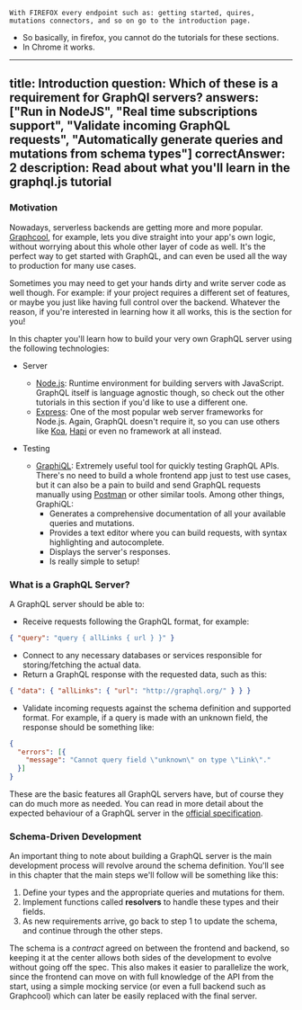 `With FIREFOX every endpoint such as: getting started, quires, mutations connectors, and so on go to the introduction page.`
* So basically, in firefox, you cannot do the tutorials for these sections.
* In Chrome it works.


---
title: Introduction
question: Which of these is a requirement for GraphQl servers?
answers: ["Run in NodeJS", "Real time subscriptions support", "Validate incoming GraphQL requests", "Automatically generate queries and mutations from schema types"]
correctAnswer: 2
description: Read about what you'll learn in the graphql.js tutorial
---

### Motivation

Nowadays, serverless backends are getting more and more popular.  [Graphcool](https://www.graph.cool/), for example, lets you dive straight into your app's own logic, without worrying about this whole other layer of code as well. It's the perfect way to get started with GraphQL, and can even be used all the way to production for many use cases.

Sometimes you may need to get your hands dirty and write server code as well though. For example: if your project requires a different set of features, or maybe you just like having full control over the backend. Whatever the reason, if you're interested in learning how it all works, this is the section for you!

In this chapter you'll learn how to build your very own GraphQL server using the following technologies:

* Server

    * [Node.js](https://nodejs.org/en/): Runtime environment for building servers with JavaScript. GraphQL itself is language agnostic though, so check out the other tutorials in this section if you'd like to use a different one.
    * [Express](https://expressjs.com/): One of the most popular web server frameworks for Node.js. Again, GraphQL doesn't require it, so you can use others like [Koa](http://koajs.com/), [Hapi](https://hapijs.com/) or even no framework at all instead.
* Testing
    * [GraphiQL](https://github.com/graphql/graphiql): Extremely useful tool for quickly testing GraphQL APIs. There's no need to build a whole frontend app just to test use cases, but it can also be a pain to build and send GraphQL requests manually using [Postman](https://www.getpostman.com/) or other similar tools. Among other things, GraphiQL:
        * Generates a comprehensive documentation of all your available queries and mutations.
        * Provides a text editor where you can build requests, with syntax highlighting and autocomplete.
        * Displays the server's responses.
        * Is really simple to setup!

### What is a GraphQL Server?

A GraphQL server should be able to:

* Receive requests following the GraphQL format, for example:

```json
{ "query": "query { allLinks { url } }" }
```

* Connect to any necessary databases or services responsible for storing/fetching the actual data.
* Return a GraphQL response with the requested data, such as this:

```json
{ "data": { "allLinks": { "url": "http://graphql.org/" } } }
```

* Validate incoming requests against the schema definition and supported format. For example, if a query is made with an unknown field, the response should be something like:

```json
{
  "errors": [{
    "message": "Cannot query field \"unknown\" on type \"Link\"."
  }]
}
```

These are the basic features all GraphQL servers have, but of course they can do much more as needed. You can read in more detail about the expected behaviour of a GraphQL server in the [official specification](https://facebook.github.io/graphql/).

### Schema-Driven Development

An important thing to note about building a GraphQL server is the main development process will revolve around the schema definition. You'll see in this chapter that the main steps we'll follow will be something like this:

1. Define your types and the appropriate queries and mutations for them.
2. Implement functions called **resolvers** to handle these types and their fields.
3. As new requirements arrive, go back to step 1 to update the schema, and continue through the other steps.

The schema is a *contract* agreed on between the frontend and backend, so keeping it at the center allows both sides of the development to evolve without going off the spec. This also makes it easier to parallelize the work, since the frontend can move on with full knowledge of the API from the start, using a simple mocking service (or even a full backend such as Graphcool) which can later be easily replaced with the final server.
